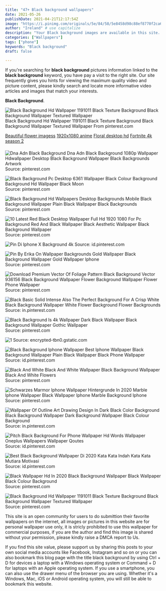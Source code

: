 ```yaml
---
title: "47+ Black background wallpapers"
date: 2021-05-26
publishDate: 2021-04-21T12:17:54Z
image: "https://i.pinimg.com/originals/5e/84/58/5e8458d98c88ef8770f2ca613bf55b96.jpg"
author: "Ireland" # use capitalize
description: "Your Black background images are available in this site. Black background are a topic that is being searched for and liked by netizens today. You can Download the Black background files here. Get all royalty-free vectors."
categories: ["Wallpapers"]
tags: ["phone"]
keywords: "Black background"
draft: false

---
```


If you're searching for **black background** pictures information linked to the **black background** keyword, you have pay a visit to the right  site.  Our site frequently  gives you  hints  for viewing  the maximum  quality video and picture  content, please kindly search and locate more informative video articles and images  that match your interests.

**Black Background**. 

![Black Background Hd Wallpaper 1191011 Black Texture Background Black Background Wallpaper Textured Wallpaper](https://i.pinimg.com/originals/5e/84/58/5e8458d98c88ef8770f2ca613bf55b96.jpg "Black Background Hd Wallpaper 1191011 Black Texture Background Black Background Wallpaper Textured Wallpaper")
Black Background Hd Wallpaper 1191011 Black Texture Background Black Background Wallpaper Textured Wallpaper From pinterest.com

[Beautiful flower imagess](/beautiful-flower-imagess/)
[1920x1080 anime](/1920x1080-anime/)
[Floral desktop hd](/floral-desktop-hd/)
[Fortnite 4k season 2](/fortnite-4k-season-2/)



### 

 


![Dna Adn Black Background Dna Adn Black Background 1080p Wallpaper Hdwallpaper Desktop Black Background Wallpaper Black Backgrounds Artwork](https://i.pinimg.com/originals/2c/71/a1/2c71a14a40dd6dc2d8e37e20e1a81bbc.jpg "Dna Adn Black Background Dna Adn Black Background 1080p Wallpaper Hdwallpaper Desktop Black Background Wallpaper Black Backgrounds Artwork")
Source: pinterest.com

 

![Black Background Pc Desktop 6361 Wallpaper Black Colour Background Background Hd Wallpaper Black Moon](https://i.pinimg.com/originals/1d/55/4a/1d554ab47260d38a544efbee112afa0d.jpg "Black Background Pc Desktop 6361 Wallpaper Black Colour Background Background Hd Wallpaper Black Moon")
Source: pinterest.com

 

![Black Background Hd Wallpapers Desktop Backgrounds Mobile Black Background Wallpaper Plain Black Wallpaper Black Backgrounds](https://i.pinimg.com/originals/fe/e1/84/fee18481df61ce4220956dc8f44d09e8.jpg "Black Background Hd Wallpapers Desktop Backgrounds Mobile Black Background Wallpaper Plain Black Wallpaper Black Backgrounds")
Source: pinterest.com

 

![10 Latest Red Black Desktop Wallpaper Full Hd 1920 1080 For Pc Background Red And Black Wallpaper Black Aesthetic Wallpaper Black Background Wallpaper](https://i.pinimg.com/originals/7d/45/99/7d45996cee4ce99a1c795b5e60e10105.jpg "10 Latest Red Black Desktop Wallpaper Full Hd 1920 1080 For Pc Background Red And Black Wallpaper Black Aesthetic Wallpaper Black Background Wallpaper")
Source: pinterest.com

 

![Pin Di Iphone X Background 4k](https://i.pinimg.com/originals/09/16/9f/09169f01d7e9fcfbc19eb470ee8afceb.jpg "Pin Di Iphone X Background 4k")
Source: id.pinterest.com

 

![Pin By Erika On Wallpaper Backgrounds Gold Wallpaper Black Background Wallpaper Gold Wallpaper Iphone](https://i.pinimg.com/736x/88/60/43/8860434c219445830896bf3d2e3a7167.jpg "Pin By Erika On Wallpaper Backgrounds Gold Wallpaper Black Background Wallpaper Gold Wallpaper Iphone")
Source: pinterest.com

 

![Download Premium Vector Of Foliage Pattern Black Background Vector 936156 Black Background Wallpaper Flower Background Wallpaper Flower Phone Wallpaper](https://i.pinimg.com/originals/f6/96/25/f69625e28efc7318f3675317bc58e57a.jpg "Download Premium Vector Of Foliage Pattern Black Background Vector 936156 Black Background Wallpaper Flower Background Wallpaper Flower Phone Wallpaper")
Source: pinterest.com

 

![Black Basic Solid Intense Also The Perfect Background For A Crisp White Black Background Wallpaper White Flower Background Flower Backgrounds](https://i.pinimg.com/originals/af/6d/69/af6d69fb97e368eaf3989cce387fc79b.jpg "Black Basic Solid Intense Also The Perfect Background For A Crisp White Black Background Wallpaper White Flower Background Flower Backgrounds")
Source: in.pinterest.com

 

![Black Background Is 4k Wallpaper Dark Black Wallpaper Black Background Wallpaper Gothic Wallpaper](https://i.pinimg.com/originals/63/5b/6e/635b6e3b30bfeae7b713cb8162aa2c9a.jpg "Black Background Is 4k Wallpaper Dark Black Wallpaper Black Background Wallpaper Gothic Wallpaper")
Source: pinterest.com

 

![1](/search?q=iphone+black+background+wallpaper&amp;tbm=isch&amp;tbs=isz:l "1")
Source: encrypted-tbn0.gstatic.com

 

![Black Background Iphone Wallpaper Best Iphone Wallpaper Black Background Wallpaper Plain Black Wallpaper Black Phone Wallpaper](https://i.pinimg.com/originals/f7/99/cf/f799cf7f116b0a9e3231d1c6cdc958cb.jpg "Black Background Iphone Wallpaper Best Iphone Wallpaper Black Background Wallpaper Plain Black Wallpaper Black Phone Wallpaper")
Source: id.pinterest.com

 

![Black And White Black And White Wallpaper Black Background Wallpaper Black And White Flowers](https://i.pinimg.com/736x/fe/29/84/fe2984719cc9e96b911d6b5eefd35dc7.jpg "Black And White Black And White Wallpaper Black Background Wallpaper Black And White Flowers")
Source: pinterest.com

 

![Schwarzes Marmor Iphone Wallpaper Hintergrunde In 2020 Marble Iphone Wallpaper Black Wallpaper Iphone Marble Background Iphone](https://i.pinimg.com/originals/d7/f4/50/d7f4501dca2c4b61e1e34deb28394c0e.jpg "Schwarzes Marmor Iphone Wallpaper Hintergrunde In 2020 Marble Iphone Wallpaper Black Wallpaper Iphone Marble Background Iphone")
Source: pinterest.com

 

![Wallpaper Of Outline Art Drawing Design In Dark Black Color Background Black Background Wallpaper Dark Background Wallpaper Black Colour Background](https://i.pinimg.com/originals/8b/0f/e4/8b0fe44698301d8a3f439275fd2b2722.jpg "Wallpaper Of Outline Art Drawing Design In Dark Black Color Background Black Background Wallpaper Dark Background Wallpaper Black Colour Background")
Source: in.pinterest.com

 

![Pitch Black Background For Phone Wallpaper Hd Words Wallpaper Oneplus Wallpapers Wallpaper Qoutes](https://i.pinimg.com/originals/2c/f4/bb/2cf4bbbf2bd152970aeedb58450fd3a5.jpg "Pitch Black Background For Phone Wallpaper Hd Words Wallpaper Oneplus Wallpapers Wallpaper Qoutes")
Source: id.pinterest.com

 

![Best Black Background Wallpaper Di 2020 Kata Kata Indah Kata Kata Mutiara Motivasi](https://i.pinimg.com/originals/47/28/15/4728154560f5ab6e3fe65b7a1903dd74.png "Best Black Background Wallpaper Di 2020 Kata Kata Indah Kata Kata Mutiara Motivasi")
Source: id.pinterest.com

 

![Black Wallpaper Hd In 2020 Black Background Wallpaper Black Wallpaper Black Colour Background](https://i.pinimg.com/originals/68/e8/61/68e861bf815f47d3bb843bb3625532d9.jpg "Black Wallpaper Hd In 2020 Black Background Wallpaper Black Wallpaper Black Colour Background")
Source: pinterest.com

 

![Black Background Hd Wallpaper 1191011 Black Texture Background Black Background Wallpaper Textured Wallpaper](https://i.pinimg.com/originals/5e/84/58/5e8458d98c88ef8770f2ca613bf55b96.jpg "Black Background Hd Wallpaper 1191011 Black Texture Background Black Background Wallpaper Textured Wallpaper")
Source: pinterest.com

 

This site is an open community for users to do submittion their favorite wallpapers on the internet, all images or pictures in this website are for personal wallpaper use only, it is stricly prohibited to use this wallpaper for commercial purposes, if you are the author and find this image is shared without your permission, please kindly raise a DMCA report to Us.

If you find this site value, please support us by sharing this posts to your own social media accounts like Facebook, Instagram and so on or you can also bookmark this blog page with the title black background by using Ctrl + D for devices a laptop with a Windows operating system or Command + D for laptops with an Apple operating system. If you use a smartphone, you can also use the drawer menu of the browser you are using. Whether it's a Windows, Mac, iOS or Android operating system, you will still be able to bookmark this website.
